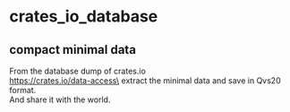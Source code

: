 # crates_io_database  

[comment]: # (lmake_readme cargo.toml data start)

[comment]: # (lmake_readme cargo.toml data end)

[comment]: # (lmake_lines_of_code start)

[comment]: # (lmake_lines_of_code end)

## compact minimal data

From the database dump of crates.io\
https://crates.io/data-access\
extract the minimal data and save in Qvs20 format.\
And share it with the world.  
